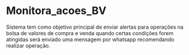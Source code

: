 # Monitora_acoes_BV
Sistema tem como objetivo principal de enviar alertas para operações na bolsa de valores de compra e venda quando certas condições forem atingidas será enviado uma mensagem por whatsapp recomendando realizar operação.
